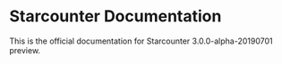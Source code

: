 # Starcounter Documentation

This is the official documentation for Starcounter 3.0.0-alpha-20190701 preview.